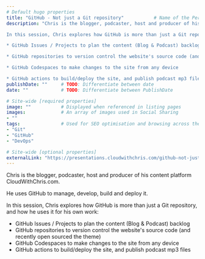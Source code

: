 ```yaml
---
# Default hugo properties
title: "GitHub - Not just a Git repository"           # Name of the Person
description: "Chris is the blogger, podcaster, host and producer of his content platform CloudWithChris.com. He uses GitHub to manage, develop, build and deploy it.

In this session, Chris explores how GitHub is more than just a Git repository, and how he uses it for his own work:

* GitHub Issues / Projects to plan the content (Blog & Podcast) backlog

* GitHub repositories to version control the website's source code (and recently open sourced the theme)

* GitHub Codespaces to make changes to the site from any device

* GitHub actions to build/deploy the site, and publish podcast mp3 files"     # Used for SEO optimisation
publishDate: ""     # TODO: Differentiate between date
date: ""            # TODO: Differentiate between PublishDate

# Site-wide [required properties]
image: ""           # Displayed when referenced in listing pages
images:             # An array of images used in Social Sharing
- ""
tags:               # Used for SEO optimisation and browsing across the site.
- "Git"
- "GitHub"
- "DevOps"

# Site-wide [optional properties]
externalLink: "https://presentations.cloudwithchris.com/github-not-just-a-git-repo/"    # Full URL to override listing links to an external page
---
```

Chris is the blogger, podcaster, host and producer of his content platform CloudWithChris.com.

He uses GitHub to manage, develop, build and deploy it.

In this session, Chris explores how GitHub is more than just a Git repository, and how he uses it for his own work:

* GitHub Issues / Projects to plan the content (Blog & Podcast) backlog
* GitHub repositories to version control the website's source code (and recently open sourced the theme)
* GitHub Codespaces to make changes to the site from any device
* GitHub actions to build/deploy the site, and publish podcast mp3 files